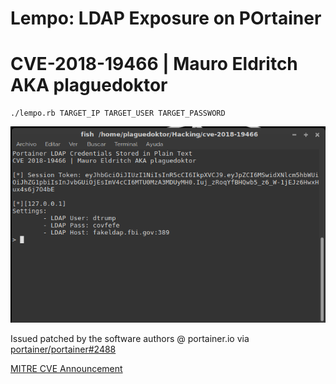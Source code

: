 # Lempo: LDAP Exposure on POrtainer
# CVE-2018-19466 | Mauro Eldritch AKA plaguedoktor

```
./lempo.rb TARGET_IP TARGET_USER TARGET_PASSWORD
```

![PoC](https://github.com/MauroEldritch/lempo/blob/master/media/cve-2018-19466.png)

Issued patched by the software authors @ portainer.io via [portainer/portainer#2488](https://github.com/portainer/portainer/pull/2488)

[MITRE CVE Announcement](https://cve.mitre.org/cgi-bin/cvename.cgi?name=CVE-2018-19466)
